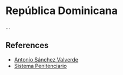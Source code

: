 # República Dominicana
...

## References

- [Antonio Sánchez Valverde](https://www.wikiwand.com/es/Antonio_S%C3%A1nchez_Valverde)
- [Sistema Penitenciario](https://www.youtube.com/watch?v=wjJttcV9xic)